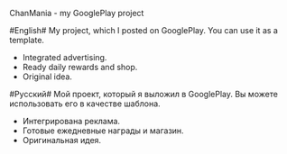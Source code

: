 ChanMania - my GooglePlay project

#English#
My project, which I posted on GooglePlay. You can use it as a template.
- Integrated advertising.
- Ready daily rewards and shop.
- Original idea.

#Русский#
Мой проект, который я выложил в GooglePlay. Вы можете использовать его в качестве шаблона.
- Интегрирована реклама.
- Готовые ежедневные награды и магазин.
- Оригинальная идея.